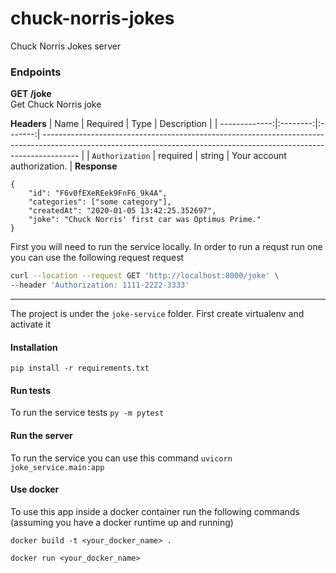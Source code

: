 # chuck-norris-jokes
Chuck Norris Jokes server

### Endpoints
**GET /joke**</br>
Get Chuck Norris joke 

**Headers**
|          Name | Required |  Type   | Description                                                                                                                                                           |
| -------------:|:--------:|:-------:| --------------------------------------------------------------------------------------------------------------------------------------------------------------------- |
|     `Authorization` | required | string  | Your account authorization.                                                                     |
**Response**
```
{
    "id": "F6v0fEXeREek9FnF6_9k4A",
    "categories": ["some category"],
    "createdAt": "2020-01-05 13:42:25.352697",
    "joke": "Chuck Norris' first car was Optimus Prime."
}
```
First you will need to run the service locally.
In order to run a requst run one you can use the following request request
```bash
curl --location --request GET 'http://localhost:8000/joke' \
--header 'Authorization: 1111-2222-3333'
```
*******
The project is under the `joke-service` folder.
First create virtualenv and activate it

#### Installation
`pip install -r requirements.txt`

#### Run tests
To run the service tests
`py -m pytest`


#### Run the server
To run the service you can use this command
`uvicorn joke_service.main:app`

#### Use docker
To use this app inside a docker container
run the following commands (assuming you have a docker runtime up and running)

`docker build -t <your_docker_name> .`

`docker run <your_docker_name>`
